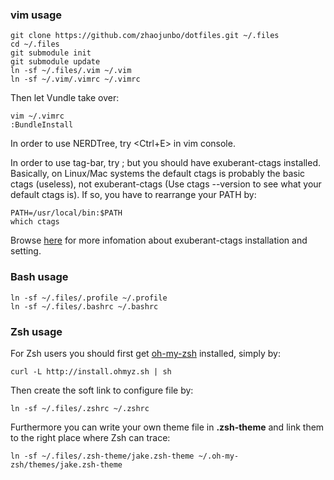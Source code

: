 ### vim usage

    git clone https://github.com/zhaojunbo/dotfiles.git ~/.files
    cd ~/.files
    git submodule init
    git submodule update
    ln -sf ~/.files/.vim ~/.vim
    ln -sf ~/.vim/.vimrc ~/.vimrc


Then let Vundle take over:

    vim ~/.vimrc
    :BundleInstall


In order to use NERDTree, try <Ctrl+E> in vim console.


In order to use tag-bar, try <F8>; but you should have exuberant-ctags installed. Basically, on Linux/Mac systems the default ctags is probably the basic ctags (useless), not exuberant-ctags (Use ctags --version to see what your default ctags is). If so, you have to rearrange your PATH by: 

    PATH=/usr/local/bin:$PATH
    which ctags

Browse [here](http://www.scholarslab.org/research-and-development/code-spelunking-with-ctags-and-vim/) for more infomation about exuberant-ctags installation and setting.


### Bash usage

    ln -sf ~/.files/.profile ~/.profile
    ln -sf ~/.files/.bashrc ~/.bashrc


### Zsh usage
For Zsh users you should first get [oh-my-zsh](https://github.com/robbyrussell/oh-my-zsh) installed, simply by:

    curl -L http://install.ohmyz.sh | sh

Then create the soft link to configure file by:

    ln -sf ~/.files/.zshrc ~/.zshrc

Furthermore you can write your own theme file in **.zsh-theme** and link them to the right place where Zsh can trace:

    ln -sf ~/.files/.zsh-theme/jake.zsh-theme ~/.oh-my-zsh/themes/jake.zsh-theme
